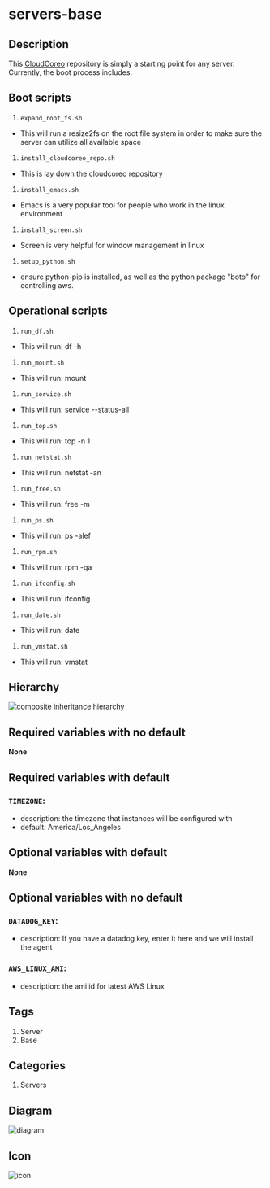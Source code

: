 servers-base
============


## Description
This [CloudCoreo](http://www.cloudcoreo.com) repository is simply a starting point for any server. Currently, the boot process includes:

## Boot scripts
1. `expand_root_fs.sh`
  - This will run a resize2fs on the root file system in order to make sure the server can 
    utilize all available space
1. `install_cloudcoreo_repo.sh`
  - This is lay down the cloudcoreo repository
1. `install_emacs.sh`
  - Emacs is a very popular tool for people who work in the linux environment
1. `install_screen.sh`
  - Screen is very helpful for window management in linux
1. `setup_python.sh`
  - ensure python-pip is installed, as well as the python package "boto" for controlling aws.

## Operational scripts
1. `run_df.sh`
  - This will run: df -h
1. `run_mount.sh`
  - This will run: mount
1. `run_service.sh`
  - This will run: service --status-all
1. `run_top.sh`
  - This will run: top -n 1
1. `run_netstat.sh`
  - This will run: netstat -an
1. `run_free.sh`
  - This will run: free -m
1. `run_ps.sh`
  - This will run: ps -alef
1. `run_rpm.sh`
  - This will run: rpm -qa
1. `run_ifconfig.sh`
  - This will run: ifconfig
1. `run_date.sh`
  - This will run: date
1. `run_vmstat.sh`
  - This will run: vmstat


## Hierarchy
![composite inheritance hierarchy](https://raw.githubusercontent.com/CloudCoreo/servers-base/master/images/hierarchy.png "composite inheritance hierarchy")



## Required variables with no default

**None**


## Required variables with default

### `TIMEZONE`:
  * description: the timezone that instances will be configured with
  * default: America/Los_Angeles


## Optional variables with default

**None**


## Optional variables with no default

### `DATADOG_KEY`:
  * description: If you have a datadog key, enter it here and we will install the agent

### `AWS_LINUX_AMI`:
  * description: the ami id for latest AWS Linux

## Tags
1. Server
1. Base

## Categories
1. Servers



## Diagram
![diagram](https://raw.githubusercontent.com/CloudCoreo/servers-base/master/images/diagram.png "diagram")

## Icon
![icon](https://raw.githubusercontent.com/CloudCoreo/servers-base/master/images/icon.png "icon")

